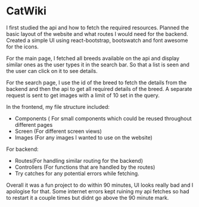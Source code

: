# CatWiki

I first studied the api and how to fetch the required resources. 
Planned the basic layout of the website and what routes I would need for the backend. 
Created a simple UI using react-bootstrap, bootswatch and font awesome for the icons. 

For the main page, I fetched all breeds available on the api and display similar ones as the user types it in the search bar. So that a list is seen and the user can click on it to see details. 

For the search page, I use the id of the breed to fetch the details from the backend and then the api to get all required details of the breed. A separate request is sent to get images with a limit of 10 set in the query. 

In the frontend, my file structure included: 
- Components ( For small components which could be reused throughout different pages 
- Screen (For different screen views) 
- Images (For any images I wanted to use on the website)


For backend: 
- Routes(For handling similar routing for the backend) 
- Controllers (For functions that are handled by the routes) 
- Try catches for any potential errors while fetching. 

Overall it was a fun project to do within 90 minutes, UI looks really bad and I apologise for that. Some internet errors kept ruining my api fetches so had to restart it a couple times but didnt go above the 90 minute mark. 
